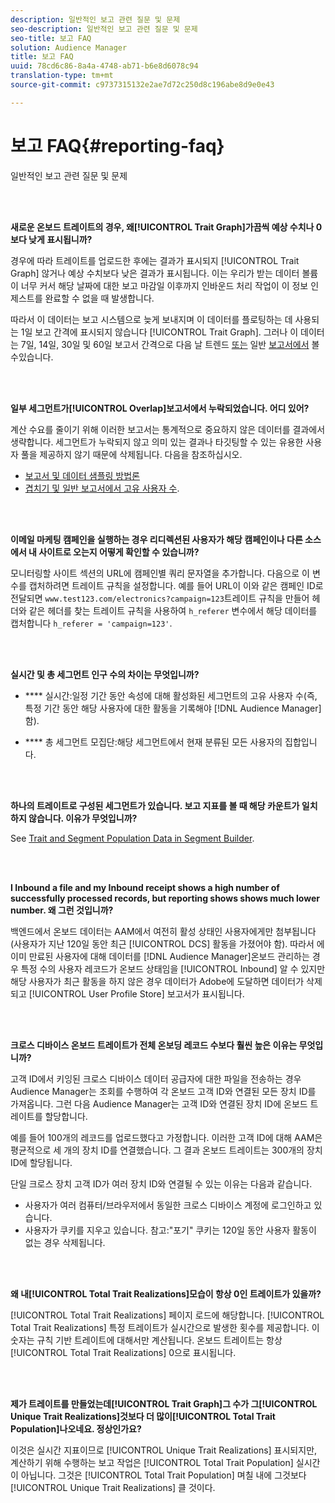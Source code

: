 ```yaml
---
description: 일반적인 보고 관련 질문 및 문제
seo-description: 일반적인 보고 관련 질문 및 문제
seo-title: 보고 FAQ
solution: Audience Manager
title: 보고 FAQ
uuid: 78cd6c86-8a4a-4748-ab71-b6e8d6078c94
translation-type: tm+mt
source-git-commit: c9737315132e2ae7d72c250d8c196abe8d9e0e43

---
```



# 보고 FAQ{#reporting-faq}

일반적인 보고 관련 질문 및 문제

<br> 

<!-- 

faq_reports.xml

 -->

**새로운 온보드 트레이트의 경우, 왜[!UICONTROL Trait Graph]가끔씩 예상 수치나 0보다 낮게 표시됩니까?**

경우에 따라 트레이트를 업로드한 후에는 결과가 표시되지 [!UICONTROL Trait Graph] 않거나 예상 수치보다 낮은 결과가 표시됩니다. 이는 우리가 받는 데이터 볼륨이 너무 커서 해당 날짜에 대한 보고 마감일 이후까지 인바운드 처리 작업이 이 정보 인제스트를 완료할 수 없을 때 발생합니다.

따라서 이 데이터는 보고 시스템으로 늦게 보내지며 이 데이터를 플로팅하는 데 사용되는 1일 보고 간격에 표시되지 않습니다 [!UICONTROL Trait Graph]. 그러나 이 데이터는 7일, 14일, 30일 및 60일 보고서 간격으로 다음 날 트렌드 [또는](../reporting/trend-reports.md#trend-report-overview) 일반 [보고서에서](../reporting/general-reports.md#general-reports-overview) 볼수있습니다.

<br> 

**일부 세그먼트가[!UICONTROL Overlap]보고서에서 누락되었습니다. 어디 있어?**

계산 수요를 줄이기 위해 이러한 보고서는 통계적으로 중요하지 않은 데이터를 결과에서 생략합니다. 세그먼트가 누락되지 않고 의미 있는 결과나 타깃팅할 수 있는 유용한 사용자 풀을 제공하지 않기 때문에 삭제됩니다. 다음을 참조하십시오.

* [보고서 및 데이터 샘플링 방법론](../reporting/report-sampling.md)
* [겹치기 및 일반 보고서에서 고유 사용자 수](../reporting/unique-user-counts.md).

<br> 

**이메일 마케팅 캠페인을 실행하는 경우 리디렉션된 사용자가 해당 캠페인이나 다른 소스에서 내 사이트로 오는지 어떻게 확인할 수 있습니까?**

모니터링할 사이트 섹션의 URL에 캠페인별 쿼리 문자열을 추가합니다. 다음으로 이 변수를 캡처하려면 트레이트 규칙을 설정합니다. 예를 들어 URL이 이와 같은 캠페인 ID로 전달되면 `www.test123.com/electronics?campaign=123`트레이트 규칙을 만들어 헤더와 같은 헤더를 찾는 트레이트 규칙을 사용하여 `h_referer` 변수에서 해당 데이터를 캡처합니다 `h_referer = 'campaign=123'`.

<br> 

**실시간 및 총 세그먼트 인구 수의 차이는 무엇입니까?**

* **** 실시간:일정 기간 동안 속성에 대해 활성화된 세그먼트의 고유 사용자 수(즉, 특정 기간 동안 해당 사용자에 대한 활동을 기록해야 [!DNL Audience Manager] 함).

* **** 총 세그먼트 모집단:해당 세그먼트에서 현재 분류된 모든 사용자의 집합입니다.

<!-- 

<p> <b>Why is data available for total fires for traits but not segments?</b> </p> 
<p>Total fires correspond to page loads. Total trait fires provide the number of times that specific trait has fired. This number will always be equal to, or greater than, your unique user count. By contrast, segments are audience profiles that represent groups of users. Segments don't correlate to page loads or views because they're tied to logic that classifies users based on rules, not individual traits. </p>

 -->

<br> 

**하나의 트레이트로 구성된 세그먼트가 있습니다. 보고 지표를 볼 때 해당 카운트가 일치하지 않습니다. 이유가 무엇입니까?**

See [Trait and Segment Population Data in Segment Builder](../features/segments/segment-builder-data.md).

<br> 

<!-- 

<p> <b>Why would there be a difference between real-time segment population and the unique values?</b> </p> 
<p>Audience Manager uses different methodologies to count traits and segments. </p> 
<p>For traits, the uniques metric represents receipt of data collection. Every time a visitor realizes a particular trait, either in real-time via the DCS, or offline via Inbound, the uniques for that trait goes up by 1. </p> 
<p>For example, a trait uniques of 2,340 over the range of seven days means that 2,340 unique visitors realized that trait over the last seven days. </p> 
<p>Segments are counted differently because their primary purpose is to help you understand your audience better. Every time Audience Manager sees a visitor in real-time who is a member of a given segment, even if that segment isn’t being newly realized or re-realized on a request, the uniques for that segment goes up by 1. </p> 
<p>For example, a segment uniques of 5,000 over the range of seven days means that Audience Manager saw 5,000 unique users in real-time data-collection events over the last seven days who were members of that segment at the time that Audience Manager saw them, regardless of whether that was a new membership or a pre-existing one. </p>

 -->

**I Inbound a file and my Inbound receipt shows a high number of successfully processed records, but reporting shows shows much lower number. 왜 그런 것입니까?**

백엔드에서 온보드 데이터는 AAM에서 여전히 활성 상태인 사용자에게만 첨부됩니다(사용자가 지난 120일 동안 최근 [!UICONTROL DCS] 활동을 가졌어야 함). 따라서 에 이미 만료된 사용자에 대해 데이터를 [!DNL Audience Manager]온보드 관리하는 경우 특정 수의 사용자 레코드가 온보드 상태임을 [!UICONTROL Inbound] 알 수 있지만 해당 사용자가 최근 활동을 하지 않은 경우 데이터가 Adobe에 도달하면 데이터가 삭제되고 [!UICONTROL User Profile Store] 보고서가 표시됩니다.

<br> 

**크로스 디바이스 온보드 트레이트가 전체 온보딩 레코드 수보다 훨씬 높은 이유는 무엇입니까?**

고객 ID에서 키잉된 크로스 디바이스 데이터 공급자에 대한 파일을 전송하는 경우 Audience Manager는 조회를 수행하여 각 온보드 고객 ID와 연결된 모든 장치 ID를 가져옵니다. 그런 다음 Audience Manager는 고객 ID와 연결된 장치 ID에 온보드 트레이트를 할당합니다.

예를 들어 100개의 레코드를 업로드했다고 가정합니다. 이러한 고객 ID에 대해 AAM은 평균적으로 세 개의 장치 ID를 연결했습니다. 그 결과 온보드 트레이트는 300개의 장치 ID에 할당됩니다.

단일 크로스 장치 고객 ID가 여러 장치 ID와 연결될 수 있는 이유는 다음과 같습니다.

* 사용자가 여러 컴퓨터/브라우저에서 동일한 크로스 디바이스 계정에 로그인하고 있습니다.
* 사용자가 쿠키를 지우고 있습니다. 참고:"포기" 쿠키는 120일 동안 사용자 활동이 없는 경우 삭제됩니다.

<br> 

**왜 내[!UICONTROL Total Trait Realizations]모습이 항상 0인 트레이트가 있을까?**

[!UICONTROL Total Trait Realizations] 페이지 로드에 해당합니다. [!UICONTROL Total Trait Realizations] 특정 트레이트가 실시간으로 발생한 횟수를 제공합니다. 이 숫자는 규칙 기반 트레이트에 대해서만 계산됩니다. 온보드 트레이트는 항상 [!UICONTROL Total Trait Realizations] 0으로 표시됩니다.

<br> 

**제가 트레이트를 만들었는데[!UICONTROL Trait Graph]그 수가 그[!UICONTROL Unique Trait Realizations]것보다 더 많이[!UICONTROL Total Trait Population]나오네요. 정상인가요?**

이것은 실시간 지표이므로 [!UICONTROL Unique Trait Realizations] 표시되지만, 계산하기 위해 수행하는 보고 작업은 [!UICONTROL Total Trait Population] 실시간이 아닙니다. 그것은 [!UICONTROL Total Trait Population] 며칠 내에 그것보다 [!UICONTROL Unique Trait Realizations] 클 것이다.
